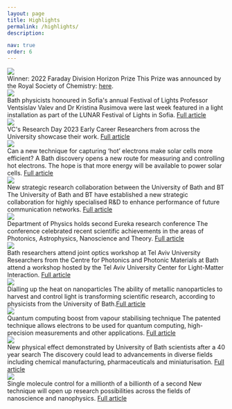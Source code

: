 ```yaml
---
layout: page
title: Highlights
permalink: /highlights/
description: 

nav: true
order: 6
---
```


<div class="projects">
   <div class="row">
    <div class="col-sm-3 abbr">
      <img class="rounded float-left z-depth-1" src="{{ 'RSC.png' | prepend: '/assets/img/' | relative_url }}">
    </div>
    <div class="col-sm-7">
      <span class="title">Winner: 2022 Faraday Division Horizon Prize</span>
      <span class="description">This Prize was announced by the Royal Society of Chemistry: <a href="https://www.rsc.org/prizes-funding/prizes/2022-winners/chiroptical-harmony/">here</a>.</span>
    </div>
  </div>

<div class="projects">
   <div class="row">
    <div class="col-sm-3 abbr">
      <img class="rounded float-left z-depth-1" src="{{ 'LUNAR.png' | prepend: '/assets/img/' | relative_url }}">
    </div>
    <div class="col-sm-7">
      <span class="title">Bath physicists honoured in Sofia's annual Festival of Lights</span>
      <span class="description"> Professor Ventsislav Valev and Dr Kristina Rusimova were last week featured in a light installation as part of the LUNAR Festival of Lights in Sofia. <a href="https://www.bath.ac.uk/announcements/bath-physicists-honoured-in-sofias-annual-festival-of-lights/">Full article</a></span>
    </div>
  </div>

 <div class="row">
    <div class="col-sm-3 abbr">
      <img class="rounded float-left z-depth-1" src="{{ 'vcday.jpeg' | prepend: '/assets/img/' | relative_url }}">
    </div>
    <div class="col-sm-7">
      <span class="title">VC's Research Day 2023</span>
      <span class="description">Early Career Researchers from across the University showcase their work. <a href="https://www.bath.ac.uk/announcements/vcs-research-day-2023/">Full article</a></span>
    </div>
  </div>

  <div class="row">
    <div class="col-sm-3 abbr">
      <img class="rounded float-left z-depth-1" src="{{ 'hot-e.jpeg' | prepend: '/assets/img/' | relative_url }}">
    </div>
    <div class="col-sm-7">
      <span class="title">Can a new technique for capturing ‘hot’ electrons make solar cells more efficient?</span>
      <span class="description">A Bath discovery opens a new route for measuring and controlling hot electrons. The hope is that more energy will be available to power solar cells. <a href="https://www.bath.ac.uk/announcements/can-a-new-technique-for-capturing-hot-electrons-make-solar-cells-more-efficient/">Full article</a></span>
    </div>
  </div>

  <div class="row">
    <div class="col-sm-3 abbr">
      <img class="rounded float-left z-depth-1" src="{{ 'BTcollab.jpeg' | prepend: '/assets/img/' | relative_url }}">
    </div>
    <div class="col-sm-7">
      <span class="title">New strategic research collaboration between the University of Bath and BT</span>
      <span class="description">The University of Bath and BT have established a new strategic collaboration for highly specialised R&D to enhance performance of future communication networks. <a href="https://www.bath.ac.uk/announcements/new-strategic-research-collaboration-between-the-university-of-bath-and-bt/">Full article</a></span>
    </div>
  </div>

  <div class="row">
    <div class="col-sm-3 abbr">
      <img class="rounded float-left z-depth-1" src="{{ 'eureka.jpeg' | prepend: '/assets/img/' | relative_url }}">
    </div>
    <div class="col-sm-7">
      <span class="title">Department of Physics holds second Eureka research conference</span>
      <span class="description">The conference celebrated recent scientific achievements in the areas of Photonics, Astrophysics, Nanoscience and Theory. <a href="https://www.bath.ac.uk/announcements/department-of-physics-holds-second-eureka-research-conference/">Full article</a></span>
    </div>
  </div>


   <div class="row">
    <div class="col-sm-3 abbr">
      <img class="rounded float-left z-depth-1" src="{{ 'tau.jpeg' | prepend: '/assets/img/' | relative_url }}">
    </div>
    <div class="col-sm-7">
      <span class="title">Bath researchers attend joint optics workshop at Tel Aviv University</span>
      <span class="description">Researchers from the Centre for Photonics and Photonic Materials at Bath attend a workshop hosted by the Tel Aviv University Center for Light-Matter Interaction. <a href="https://www.bath.ac.uk/announcements/bath-researchers-attend-joint-optics-workshop-at-tel-aviv-university/">Full article</a></span>
    </div>
  </div>

  <div class="row">
    <div class="col-sm-3 abbr">
      <img class="rounded float-left z-depth-1" src="{{ 'nanoparticles.jpeg' | prepend: '/assets/img/' | relative_url }}">
    </div>
    <div class="col-sm-7">
      <span class="title">Dialling up the heat on nanoparticles</span>
      <span class="description">The ability of metallic nanoparticles to harvest and control light is transforming scientific research, according to physicists from the University of Bath.<a href="https://www.bath.ac.uk/announcements/dialling-up-the-heat-on-nanoparticles/">Full article</a></span>
    </div>
  </div>

  <div class="row">
    <div class="col-sm-3 abbr">
      <img class="rounded float-left z-depth-1" src="{{ 'qcomp.jpeg' | prepend: '/assets/img/' | relative_url }}">
    </div>
    <div class="col-sm-7">
      <span class="title">Quantum computing boost from vapour stabilising technique</span>
      <span class="description">The patented technique allows electrons to be used for quantum computing, high-precision measurements and other applications.
      <a href="https://www.bath.ac.uk/announcements/quantum-computing-boost-from-vapour-stabilising-technique/">Full article</a></span>
    </div>
  </div>

  <div class="row">
    <div class="col-sm-3 abbr">
      <img class="rounded float-left z-depth-1" src="{{ '40years.jpeg' | prepend: '/assets/img/' | relative_url }}">
    </div>
    <div class="col-sm-7">
      <span class="title">New physical effect demonstrated by University of Bath scientists after a 40 year search</span>
      <span class="description">The discovery could lead to advancements in diverse fields including chemical manufacturing, pharmaceuticals and miniaturisation.
      <a href="https://www.bath.ac.uk/announcements/new-physical-effect-demonstrated-by-university-of-bath-scientists-after-a-40-year-search/#:~:text=For%20the%20first%20time%20ever,theoretical%20work%20from%20the%201970s.">Full article</a></span>
    </div>
  </div>

  <div class="row">
    <div class="col-sm-3 abbr">
      <img class="rounded float-left z-depth-1" src="{{ 'singlemol.jpeg' | prepend: '/assets/img/' | relative_url }}">
    </div>
    <div class="col-sm-7">
      <span class="title">Single molecule control for a millionth of a billionth of a second</span>
      <span class="description">New technique will open up research possibilities across the fields of nanoscience and nanophysics.
      <a href="https://www.bath.ac.uk/announcements/single-molecule-control-for-a-millionth-of-a-billionth-of-a-second/">Full article</a></span>
    </div>
  </div>

</div>